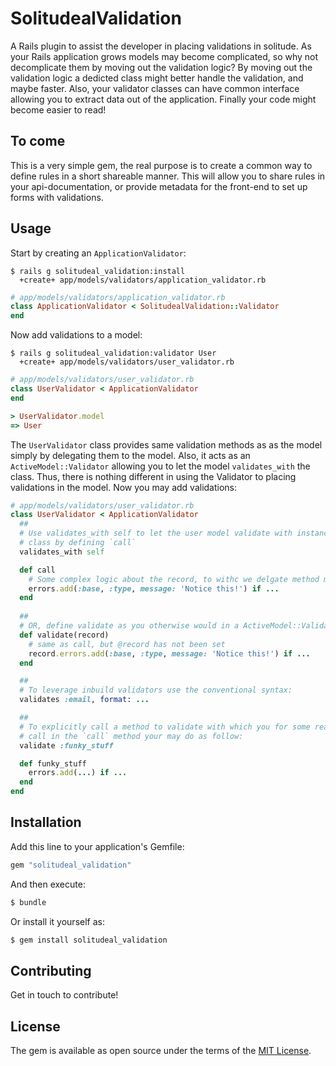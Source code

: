 # SolitudealValidation
A Rails plugin to assist the developer in placing validations in solitude. As your Rails application grows models may become complicated, so why not decomplicate them by moving out the validation logic? By moving out the validation logic a dedicted class might better handle the validation, and maybe faster. Also, your validator classes can have common interface allowing you to extract data out of the application. Finally your code might become easier to read!

## To come
This is a very simple gem, the real purpose is to create a common way to define rules in a short shareable manner. This will allow you to share rules in your api-documentation, or provide metadata for the front-end to set up forms with validations.

## Usage
Start by creating an `ApplicationValidator`:

```shell
$ rails g solitudeal_validation:install
  +create+ app/models/validators/application_validator.rb
```

```ruby
# app/models/validators/application_validator.rb
class ApplicationValidator < SolitudealValidation::Validator
end
```

Now add validations to a model:

```shell
$ rails g solitudeal_validation:validator User
  +create+ app/models/validators/user_validator.rb
```

```ruby
# app/models/validators/user_validator.rb
class UserValidator < ApplicationValidator
end

> UserValidator.model
=> User
```

The `UserValidator` class provides same validation methods as as the model simply by delegating them to the model. Also, it acts 
as an `ActiveModel::Validator` allowing you to let the model `validates_with` the class. Thus, there is nothing different in using the Validator to placing validations in the model. Now you may add validations:

```ruby
# app/models/validators/user_validator.rb
class UserValidator < ApplicationValidator
  ##
  # Use validates_with self to let the user model validate with instance methods on this
  # class by defining `call`
  validates_with self

  def call
    # Some complex logic about the record, to withc we delgate method missing with
    errors.add(:base, :type, message: 'Notice this!') if ...
  end
  
  ##
  # OR, define validate as you otherwise would in a ActiveModel::Validator
  def validate(record)
    # same as call, but @record has not been set
    record.errors.add(:base, :type, message: 'Notice this!') if ...
  end

  ##
  # To leverage inbuild validators use the conventional syntax:
  validates :email, format: ...

  ##
  # To explicitly call a method to validate with which you for some reason do not want to 
  # call in the `call` method your may do as follow:
  validate :funky_stuff

  def funky_stuff
    errors.add(...) if ...
  end
end
```

## Installation
Add this line to your application's Gemfile:

```ruby
gem "solitudeal_validation"
```

And then execute:
```bash
$ bundle
```

Or install it yourself as:
```bash
$ gem install solitudeal_validation
```

## Contributing
Get in touch to contribute!

## License
The gem is available as open source under the terms of the [MIT License](https://opensource.org/licenses/MIT).
